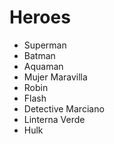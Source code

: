 # Heroes

* Superman
* Batman
* Aquaman
* Mujer Maravilla
* Robin
* Flash
* Detective Marciano
* Linterna Verde
* Hulk

